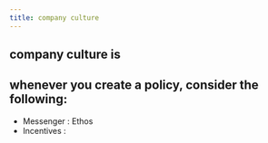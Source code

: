 ```yaml
---
title: company culture
---
```


## company culture is
## whenever you create a policy, consider the following:
- Messenger  : Ethos
- Incentives :
